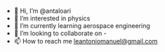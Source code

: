 - 👋 Hi, I’m @antaloari
- 👀 I’m interested in physics
- 🌱 I’m currently learning aerospace engineering
- 💞️ I’m looking to collaborate on -
- 📫 How to reach me leantoniomanuel@gmail.com

<!---
antaloari/antaloari is a ✨ special ✨ repository because its `README.md` (this file) appears on your GitHub profile.
You can click the Preview link to take a look at your changes.
--->
